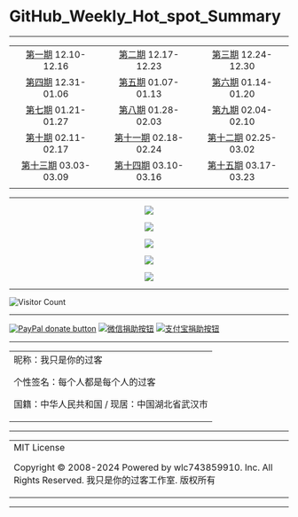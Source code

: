# GitHub_Weekly_Hot_spot_Summary

---

|                                                              |                                                              |                                                              |
| :----------------------------------------------------------: | :----------------------------------------------------------: | :----------------------------------------------------------: |
| [第一期](https://github.com/wlc743859910/GitHub_Weekly_Hot_spot_Summary/blob/master/Release/1.md) 12.10-12.16 | [第二期](https://github.com/wlc743859910/GitHub_Weekly_Hot_spot_Summary/blob/master/Release/2.md) 12.17-12.23 | [第三期](https://github.com/wlc743859910/GitHub_Weekly_Hot_spot_Summary/blob/master/Release/3.md) 12.24-12.30 |
| [第四期](https://github.com/wlc743859910/GitHub_Weekly_Hot_spot_Summary/blob/master/Release/4.md) 12.31-01.06 | [第五期](https://github.com/wlc743859910/GitHub_Weekly_Hot_spot_Summary/blob/master/Release/5.md) 01.07-01.13 | [第六期](https://github.com/wlc743859910/GitHub_Weekly_Hot_spot_Summary/blob/master/Release/6.md) 01.14-01.20 |
| [第七期](https://github.com/wlc743859910/GitHub_Weekly_Hot_spot_Summary/blob/master/Release/7.md) 01.21-01.27 | [第八期](https://github.com/wlc743859910/GitHub_Weekly_Hot_spot_Summary/blob/master/Release/8.md) 01.28-02.03 | [第九期](https://github.com/wlc743859910/GitHub_Weekly_Hot_spot_Summary/blob/master/Release/9.md) 02.04-02.10 |
| [第十期](https://github.com/wlc743859910/GitHub_Weekly_Hot_spot_Summary/blob/master/Release/10.md) 02.11-02.17 | [第十一期](https://github.com/wlc743859910/GitHub_Weekly_Hot_spot_Summary/blob/master/Release/11.md) 02.18-02.24 | [第十二期](https://github.com/wlc743859910/GitHub_Weekly_Hot_spot_Summary/blob/master/Release/12.md) 02.25-03.02 |
| [第十三期](https://github.com/wlc743859910/GitHub_Weekly_Hot_spot_Summary/blob/master/Release/13.md) 03.03-03.09 | [第十四期](https://github.com/wlc743859910/GitHub_Weekly_Hot_spot_Summary/blob/master/Release/14.md) 03.10-03.16 | [第十五期](https://github.com/wlc743859910/GitHub_Weekly_Hot_spot_Summary/blob/master/Release/15.md) 03.17-03.23 |
|                                                              |                                                              |                                                              |

---

<p align="center">
  <img src="https://raw.github.ink/wlc743859910/GitHub_Weekly_Hot_spot_Summary/master/img/1.webp">
</p>

<p align="center">
  <img src="https://raw.github.ink/wlc743859910/GitHub_Weekly_Hot_spot_Summary/master/img/2.webp">
</p>

<p align="center">
  <img src="https://raw.github.ink/wlc743859910/GitHub_Weekly_Hot_spot_Summary/master/img/3.webp">
</p>

<p align="center">
  <img src="https://raw.github.ink/wlc743859910/GitHub_Weekly_Hot_spot_Summary/master/img/4.webp">
</p>

<p align="center">
  <img src="https://raw.github.ink/wlc743859910/GitHub_Weekly_Hot_spot_Summary/master/img/5.webp">
</p>

---

![Visitor Count](https://profile-counter.glitch.me/{GitHub_Weekly_Hot_spot_Summary}/count.svg)

---

[![PayPal donate button](https://img.shields.io/badge/PayPal-donate-green.svg)](https://paypal.me/)  [![微信捐助按钮](https://img.shields.io/badge/%E5%BE%AE%E4%BF%A1-%E5%90%91TA%E6%8D%90%E5%8A%A9-green.svg)](图片链接) [![支付宝捐助按钮](https://img.shields.io/badge/%E6%94%AF%E4%BB%98%E5%AE%9D-%E5%90%91TA%E6%8D%90%E5%8A%A9-green.svg)](图片链接)

---

<table>
    <tr>
        <td >
昵称：我只是你的过客

个性签名：每个人都是每个人的过客

国籍：中华人民共和国 / 现居：中国湖北省武汉市
        </center>
        </td>
    </tr>
</table>

---

<table>
    <tr>
        <td >
MIT License

Copyright © 2008-2024 Powered by wlc743859910. Inc. All Rights Reserved. 我只是你的过客工作室. 版权所有
        </center>
        </td>
    </tr>
</table>

---
